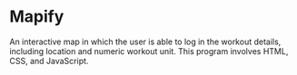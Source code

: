 # Mapify
An interactive map in which the user is able to log in the workout details, including location and numeric workout unit. This program involves HTML, CSS, and JavaScript. 

